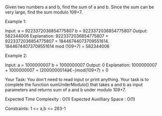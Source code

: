 Given two numbers a and b, find the sum of a and b. Since the sum can be very large, find the sum modulo 109+7.

 

Example 1:

Input:
a = 9223372036854775807
b = 9223372036854775807
Output: 582344006
Explanation: 
9223372036854775807 + 9223372036854775807 
= 18446744073709551614.
18446744073709551614 mod (109+7)
= 582344006

 

Example 2:

Input:
a = 1000000007
b = 1000000007
Output: 0
Explanation: 1000000007 + 1000000007 =
(2000000014â€¬)mod(109+7) = 0

 

Your Task:
You don't need to read input or print anything. Your task is to complete the function sumUnderModulo() that takes a and b as input parameters and returns sum of a and b under modulo 109+7.

 

Expected Time Complexity : O(1)
Expected Auxilliary Space :  O(1)

 

Constraints:
1 <= a,b <= 263-1
